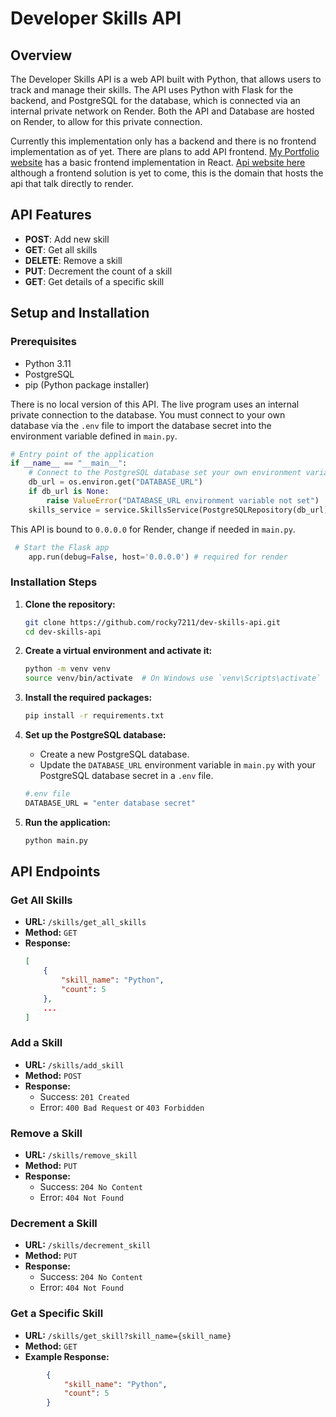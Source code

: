 # Developer Skills API

## Overview
The Developer Skills API is a web API built with Python, that allows users to track and manage their skills. The API uses Python with Flask for the backend, and PostgreSQL for the database, which is connected via an internal private network on Render. Both the API and Database are hosted on Render, to allow for this private connection.

Currently this implementation only has a backend and there is no frontend implementation as of yet. There are plans to add API frontend. [My Portfolio website](https://jaredmcdowall.me/) has a basic frontend implementation in React. [Api website here](https://api.jaredmcdowall.me) although a frontend solution is yet to come, this is the domain that hosts the api that talk directly to render.

## API Features
- **POST**: Add new skill
- **GET**: Get all skills
- **DELETE**: Remove a skill
- **PUT**: Decrement the count of a skill 
- **GET**: Get details of a specific skill

## Setup and Installation

### Prerequisites
- Python 3.11
- PostgreSQL
- pip (Python package installer)

There is no local version of this API. The live program uses an internal private connection to the database. You must connect to your own database via the `.env` file to import the database secret into the environment variable defined in `main.py`.

```python
# Entry point of the application
if __name__ == "__main__":
    # Connect to the PostgreSQL database set your own environment variable in a .env file
    db_url = os.environ.get("DATABASE_URL")
    if db_url is None:
        raise ValueError("DATABASE_URL environment variable not set")
    skills_service = service.SkillsService(PostgreSQLRepository(db_url))
```
This API is bound to `0.0.0.0` for Render, change if needed in `main.py`.

```python
 # Start the Flask app
    app.run(debug=False, host='0.0.0.0') # required for render
```

### Installation Steps
1. **Clone the repository:**
    ```sh
    git clone https://github.com/rocky7211/dev-skills-api.git
    cd dev-skills-api
    ```

2. **Create a virtual environment and activate it:**
    ```sh
    python -m venv venv
    source venv/bin/activate  # On Windows use `venv\Scripts\activate`
    ```

3. **Install the required packages:**
    ```sh
    pip install -r requirements.txt
    ```

4. **Set up the PostgreSQL database:**
    - Create a new PostgreSQL database.
    - Update the `DATABASE_URL` environment variable in `main.py` with your PostgreSQL database secret in a `.env` file.
    ```sh
    #.env file
    DATABASE_URL = "enter database secret"
    ```

5. **Run the application:**
    ```sh
    python main.py
    ```

## API Endpoints

### Get All Skills
- **URL:** `/skills/get_all_skills`
- **Method:** `GET`
- **Response:**
    ```json
    [
        {
            "skill_name": "Python",
            "count": 5
        },
        ...
    ]
    ```

### Add a Skill
- **URL:** `/skills/add_skill`
- **Method:** `POST`
- **Response:**
    - Success: `201 Created`
    - Error: `400 Bad Request` or `403 Forbidden`

### Remove a Skill
- **URL:** `/skills/remove_skill`
- **Method:** `PUT`
- **Response:**
    - Success: `204 No Content`
    - Error: `404 Not Found`

### Decrement a Skill
- **URL:** `/skills/decrement_skill`
- **Method:** `PUT`
- **Response:**
    - Success: `204 No Content`
    - Error: `404 Not Found`

### Get a Specific Skill
- **URL:** `/skills/get_skill?skill_name={skill_name}`
- **Method:** `GET`
- **Example Response:**
```json
        {
            "skill_name": "Python",
            "count": 5
        }
```
